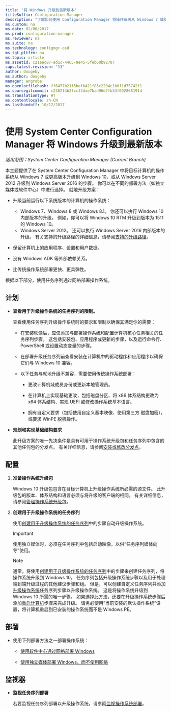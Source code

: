 ```yaml
---
title: "将 Windows 升级到最新版本"
titleSuffix: Configuration Manager
description: "了解如何使用 Configuration Manager 将操作系统从 Windows 7 或更高版本升级到 Windows 10。"
ms.custom: na
ms.date: 02/06/2017
ms.prod: configuration-manager
ms.reviewer: na
ms.suite: na
ms.technology: configmgr-osd
ms.tgt_pltfrm: na
ms.topic: article
ms.assetid: c21eec87-ad1c-4465-8e45-5feb60b92707
caps.latest.revision: "13"
author: Dougeby
ms.author: dougeby
manager: angrobe
ms.openlocfilehash: ff6477b21f5befb421f85c2204c1b0f1d75742f1
ms.sourcegitcommit: c236214b2fcc13dae7bad96d7fb33f692868191d
ms.translationtype: HT
ms.contentlocale: zh-CN
ms.lasthandoff: 10/12/2017
---
```

# <a name="upgrade-windows-to-the-latest-version-with-system-center-configuration-manager"></a>使用 System Center Configuration Manager 将 Windows 升级到最新版本

*适用范围：System Center Configuration Manager (Current Branch)*

本主题提供了在 System Center Configuration Manager 中将目标计算机的操作系统从 Windows 7 或更高版本升级到 Windows 10，或从 Windows Server 2012 升级到 Windows Server 2016 的步骤。 你可以在不同的部署方法（如独立媒体或软件中心）中进行选择。 就地升级方案：  

-   升级当前运行以下系统版本的计算机的操作系统：
    - Windows 7、Windows 8 或 Windows 8.1。 你还可以执行 Windows 10 内部版本的升级。 例如，你可以将 Windows 10 RTM 升级到版本为 1511 的 Windows 10。  
    - Windows Server 2012。 还可以执行 Windows Server 2016 内部版本的升级。 有关支持的升级路径的详细信息，请参阅[支持的升级路径](https://docs.microsoft.com/windows-server/get-started/supported-upgrade-paths#upgrading-previous-retail-versions-of-windows-server-to-windows-server-2016)。    

-   保留计算机上的应用程序、设置和用户数据。  

-   没有 Windows ADK 等外部依赖关系。  

-   比传统操作系统部署更快、更具弹性。  

 根据以下部分，使用任务序列通过网络部署操作系统。  

##  <a name="BKMK_Plan"></a> 计划  

-   **查看用于升级操作系统的任务序列的限制。**  

     查看使用任务序列升级操作系统时的要求和限制以确保其满足你的需要：  

    -   在安装映像后，应仅添加与部署操作系统和配置计算机核心任务相关的任务序列步骤。 这包括安装包、应用程序或更新的步骤，以及运行命令行、PowerShell 或设置动态变量的步骤。  

    -   在部署升级任务序列前查看安装在计算机中的驱动程序和应用程序以确保它们与 Windows 10 兼容。  

    -   以下任务与就地升级不兼容，需要使用传统操作系统部署：  

        -   更改计算机域成员身份或更新本地管理员。  

        -   在计算机上实现基础更改，包括磁盘分区、将 x86 体系结构更改为 x64 体系结构、实现 UEFI 或修改操作系统基本语言。  

        -   拥有自定义要求（包括使用自定义基本映像、使用第三方<sup></sup> 磁盘加密），或要求 WinPE 脱机操作。  

-   **规划和实现基础结构要求**  

     此升级方案的唯一先决条件是具有可用于操作系统升级包和任务序列中包含的其他任何包的分发点。 有关详细信息，请参阅[安装或修改分发点](../../core/servers/deploy/configure/install-and-configure-distribution-points.md)。

##  <a name="BKMK_Configure"></a> 配置  

1.  **准备操作系统升级包**  

     Windows 10 升级包包含在目标计算机上升级操作系统所必需的源文件。 此升级包的版本、体系结构和语言必须与将升级的客户端的相同。  有关详细信息，请参阅[管理操作系统升级包](../get-started/manage-operating-system-upgrade-packages.md)。  

2.  **创建用于升级操作系统的任务序列**  

     使用[创建用于升级操作系统的任务序列](create-a-task-sequence-to-upgrade-an-operating-system.md)中的步骤自动升级操作系统。  

    > [!IMPORTANT]
    > 使用独立媒体时，必须在任务序列中包括启动映像，以供“任务序列媒体向导”使用。

    > [!NOTE]  
    > 通常，将使用[创建用于升级操作系统的任务序列](create-a-task-sequence-to-upgrade-an-operating-system.md)中的步骤来创建任务序列，将操作系统升级到 Windows 10。 任务序列包括升级操作系统步骤以及用于处理端到端升级过程的其他建议步骤和组。 但是，可以创建自定义任务序列并添加 [升级操作系统](../understand/task-sequence-steps.md#BKMK_UpgradeOS)任务序列步骤以升级操作系统。 这是将操作系统升级到 Windows 10 所需的唯一步骤。 如果选择此方法，还要在升级操作系统步骤后添加[重启计算机](../understand/task-sequence-steps.md#BKMK_RestartComputer)步骤来完成升级。 请务必使用“当前安装的默认操作系统”设置，将计算机重启到已安装的操作系统而不是 Windows PE。  

##  <a name="BKMK_Deploy"></a> 部署  

-   使用下列部署方法之一部署操作系统：  

    -   [使用软件中心通过网络部署 Windows](use-software-center-to-deploy-windows-over-the-network.md)  

    -   [使用独立媒体部署 Windows，而不使用网络](use-stand-alone-media-to-deploy-windows-without-using-the-network.md)  

## <a name="monitor"></a>监视器  

-   **监视任务序列部署**  

     若要监视任务序列部署以升级操作系统，请参阅[监视操作系统部署](monitor-operating-system-deployments.md)。  
